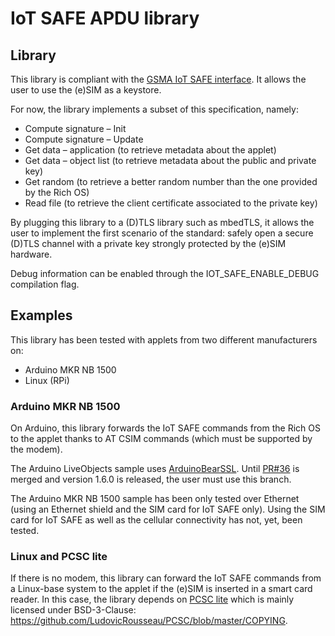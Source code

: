 # IoT SAFE APDU library

## Library

This library is compliant with the
[GSMA IoT SAFE interface](https://www.gsma.com/iot/wp-content/uploads/2019/12/IoT.05-v1-IoT-Security-Applet-Interface-Description.pdf).
It allows the user to use the (e)SIM as a keystore.

For now, the library implements a subset of this specification, namely:
 * Compute signature – Init
 * Compute signature – Update
 * Get data – application (to retrieve metadata about the applet)
 * Get data – object list (to retrieve metadata about the public and private
   key)
 * Get random (to retrieve a better random number than the one provided by the
   Rich OS)
 * Read file (to retrieve the client certificate associated to the private key)

By plugging this library to a (D)TLS library such as mbedTLS, it allows the user
to implement the first scenario of the standard: safely open a secure (D)TLS
channel with a private key strongly protected by the (e)SIM hardware.

Debug information can be enabled through the IOT_SAFE_ENABLE_DEBUG compilation
flag.

## Examples

This library has been tested with applets from two different manufacturers on:
 * Arduino MKR NB 1500
 * Linux (RPi)

### Arduino MKR NB 1500

On Arduino, this library forwards the IoT SAFE commands from the Rich OS to the
applet thanks to AT CSIM commands (which must be supported by the modem).

The Arduino LiveObjects sample uses
[ArduinoBearSSL](https://github.com/Orange-OpenSource/ArduinoBearSSL/tree/fix-_ecSign).
Until [PR#36](https://github.com/arduino-libraries/ArduinoBearSSL/pull/36) is
merged and version 1.6.0 is released, the user must use this branch.

The Arduino MKR NB 1500 sample has been only tested over Ethernet (using an
Ethernet shield and the SIM card for IoT SAFE only). Using the SIM card for
IoT SAFE as well as the cellular connectivity has not, yet, been tested.

### Linux and PCSC lite

If there is no modem, this library can forward the IoT SAFE commands from a
Linux-base system to the applet if the (e)SIM is inserted in a smart card
reader. In this case, the library depends on
[PCSC lite](https://pcsclite.apdu.fr/) which is mainly licensed under
BSD-3-Clause: https://github.com/LudovicRousseau/PCSC/blob/master/COPYING.
